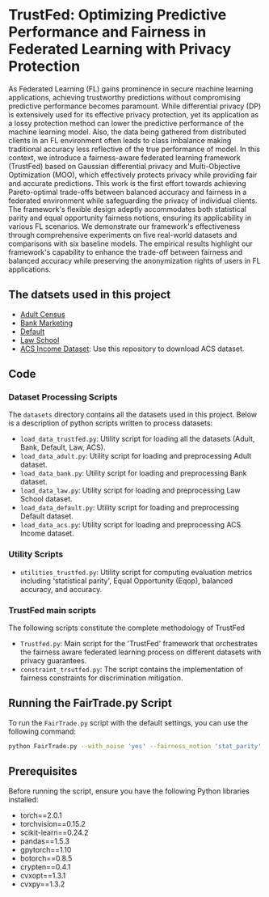 # TrustFed: Optimizing Predictive Performance and Fairness in Federated Learning with Privacy Protection
As Federated Learning (FL) gains prominence in secure machine learning applications, achieving trustworthy predictions without compromising predictive performance becomes paramount. While differential privacy (DP) is extensively used for its effective privacy protection, yet its application as a lossy protection method can lower the predictive performance of the machine learning model. Also, the data being gathered from distributed clients in an FL environment often leads to class imbalance making traditional accuracy less reflective of the true performance of model. In this context, we introduce a fairness-aware federated learning framework (TrustFed) based on Gaussian differential privacy and Multi-Objective Optimization (MOO), which effectively protects privacy while providing fair and accurate predictions. This work is the first effort towards achieving Pareto-optimal trade-offs between balanced accuracy and fairness in a federated environment while safeguarding the privacy of individual clients. The framework's flexible design adeptly accommodates both statistical parity and equal opportunity fairness notions, ensuring its applicability in various FL scenarios. We demonstrate our framework's effectiveness through comprehensive experiments on five real-world datasets and comparisons with six baseline models. The empirical results highlight our framework's capability to enhance the trade-off between fairness and balanced accuracy while preserving the anonymization rights of users in FL applications.
## The datsets used in this project
* [Adult Census](https://archive.ics.uci.edu/dataset/2/adult)
* [Bank Marketing](https://archive.ics.uci.edu/dataset/222/bank+marketing)
* [Default](https://archive.ics.uci.edu/dataset/350/default+of+credit+card+clients)
* [Law School](https://github.com/iosifidisvasileios/FABBOO/blob/master/Data/law_dataset.arff)
* [ACS Income Dataset](https://github.com/socialfoundations/folktables): Use this repository to download ACS dataset.
## Code
### Dataset Processing Scripts

The `datasets` directory contains all the datasets used in this project. Below is a description of python scripts written to process datasets:

- `load_data_trustfed.py`: Utility script for loading all the datasets (Adult, Bank, Default, Law, ACS).
- `load_data_adult.py`: Utility script for loading and preprocessing Adult dataset.
- `load_data_bank.py`: Utility script for loading and preprocessing Bank dataset.
- `load_data_law.py`: Utility script for loading and preprocessing Law School dataset.
- `load_data_default.py`: Utility script for loading and preprocessing Default dataset.
- `load_data_acs.py`: Utility script for loading and preprocessing ACS Income dataset.


### Utility Scripts
- `utilities_trustfed.py`: Utility script for computing evaluation metrics including 'statistical parity', Equal Opportunity (Eqop), balanced accuracy, and accuracy.

### TrustFed main scripts
The following scripts constitute the complete methodology of TrustFed
- `Trustfed.py`: Main script for the 'TrustFed' framework that orchestrates the fairness aware federated learning process on different datasets with privacy guarantees.
- `constraint_trsutfed.py`: The script contains the implementation of fairness constraints for discrimination mitigation.
  
## Running the FairTrade.py Script
To run the `FairTrade.py` script with the default settings, you can use the following command:

```bash
python FairTrade.py --with_noise 'yes' --fairness_notion 'stat_parity' --num_clients 3 --dataset_name 'bank' --epochs 15 --communication_rounds 50 --mobo_optimization_rounds 10 --noise_type 'gaussian' --epsilon 3
```
## Prerequisites

Before running the script, ensure you have the following Python libraries installed:

- torch==2.0.1
- torchvision==0.15.2
- scikit-learn==0.24.2
- pandas==1.5.3
- gpytorch==1.10
- botorch==0.8.5
- crypten==0.4.1
- cvxopt==1.3.1
- cvxpy==1.3.2
